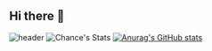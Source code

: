 ## Hi there 👋

<!--
**Janghanju/Janghanju** is a ✨ _special_ ✨ repository because its `README.md` (this file) appears on your GitHub profile.

Here are some ideas to get you started:

- 🔭 I’m currently working on ...
- 🌱 I’m currently learning ...
- 👯 I’m looking to collaborate on ...
- 🤔 I’m looking for help with ...
- 💬 Ask me about ...
- 📫 How to reach me: ...
- 😄 Pronouns: ...
- ⚡ Fun fact: ...
-->
![header](https://capsule-render.vercel.app/api?type=Waving&section=header&height=300&text=Hello&fontAlignX=50&fontAlignY=45&color=gradient&fontSize=100&fontColor=ffffff&desc=It's%20Chance%20GitHub)
![Chance's Stats](https://github-readme-stats.vercel.app/api?username=ahs0432&theme=vision-friendly-dark)
[![Anurag's GitHub stats](https://github-readme-stats.vercel.app/api?username=Janghanju)](https://github.com/anuraghazra/github-readme-stats)
